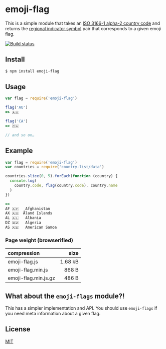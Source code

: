 # emoji-flag

This is a simple module that takes an [ISO 3166-1 alpha-2 country code](https://en.wikipedia.org/wiki/ISO_3166-1_alpha-2#Officially_assigned_code_elements) and returns the [regional indicator symbol](https://en.wikipedia.org/wiki/Regional_Indicator_Symbol) pair that corresponds to a given emoji flag.

[![Build status](https://travis-ci.org/michaelrhodes/emoji-flag.png?branch=master)](https://travis-ci.org/michaelrhodes/emoji-flag)

## Install

```sh
$ npm install emoji-flag
```

## Usage

```js
var flag = require('emoji-flag')

flag('AU')
=> 🇦🇺

flag('CA')
=> 🇨🇦

// and so on…
```

## Example

```js
var flag = require('emoji-flag')
var countries = require('country-list/data')

countries.slice(0, 5).forEach(function (country) {
  console.log(
    country.code, flag(country.code), country.name
  )
})

=>
AF 🇦🇫   Afghanistan
AX 🇦🇽  Åland Islands
AL 🇦🇱   Albania
DZ 🇩🇿   Algeria
AS 🇦🇸   American Samoa
```

### Page weight (browserified)

| compression          |    size |
| :------------------- | ------: |
| emoji-flag.js        | 1.68 kB |
| emoji-flag.min.js    |   868 B |
| emoji-flag.min.js.gz |   486 B |



## What about the `emoji-flags` module?!

This has a simpler implementation and API. You should use `emoji-flags` if you need meta information about a given flag.

## License

[MIT](http://opensource.org/licenses/MIT)
